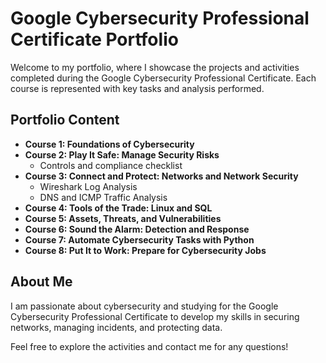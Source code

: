 # Google Cybersecurity Professional Certificate Portfolio

Welcome to my portfolio, where I showcase the projects and activities completed during the Google Cybersecurity Professional Certificate. Each course is represented with key tasks and analysis performed.

## Portfolio Content
- **Course 1: Foundations of Cybersecurity**
- **Course 2: Play It Safe: Manage Security Risks**
  - Controls and compliance checklist
- **Course 3: Connect and Protect: Networks and Network Security**
  - Wireshark Log Analysis
  - DNS and ICMP Traffic Analysis
- **Course 4: Tools of the Trade: Linux and SQL**
- **Course 5: Assets, Threats, and Vulnerabilities**
- **Course 6: Sound the Alarm: Detection and Response**
- **Course 7: Automate Cybersecurity Tasks with Python**
- **Course 8: Put It to Work: Prepare for Cybersecurity Jobs**

## About Me
I am passionate about cybersecurity and studying for the Google Cybersecurity Professional Certificate to develop my skills in securing networks, managing incidents, and protecting data.

Feel free to explore the activities and contact me for any questions!
